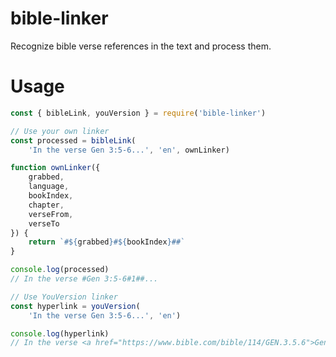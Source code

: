# bible-linker
Recognize bible verse references in the text and process them.
# Usage

```javascript
const { bibleLink, youVersion } = require('bible-linker')

// Use your own linker
const processed = bibleLink(
    'In the verse Gen 3:5-6...', 'en', ownLinker)

function ownLinker({
    grabbed,
    language,
    bookIndex,
    chapter,
    verseFrom,
    verseTo
}) {
    return `#${grabbed}#${bookIndex}##`
}

console.log(processed)
// In the verse #Gen 3:5-6#1##...

// Use YouVersion linker
const hyperlink = youVersion(
    'In the verse Gen 3:5-6...', 'en')

console.log(hyperlink)
// In the verse <a href="https://www.bible.com/bible/114/GEN.3.5.6">Gen 3:5-6</a>
```
